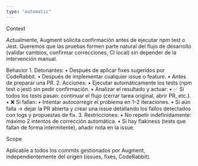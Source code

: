 ```yaml
---
type: "automatic"
---
```


Context

Actualmente, Augment solicita confirmación antes de ejecutar npm test o Jest. Queremos que las pruebas formen parte natural del flujo de desarrollo (validar cambios, confirmar correcciones, CI local) sin depender de la intervención manual.

Behavior
	1.	Detonantes:
	•	Después de aplicar fixes sugeridos por CodeRabbit.
	•	Después de implementar cualquier issue o feature.
	•	Antes de preparar una PR.
	2.	Acciones:
	•	Ejecutar automáticamente los tests (npm test o jest) sin pedir confirmación.
	•	Analizar el resultado y actuar:
	•	✅ Si todos los tests pasan: continuar el flujo (cerrar tarea original, abrir PR, etc.).
	•	❌ Si fallan:
	•	Intentar autocorregir el problema en 1–2 iteraciones.
	•	Si aún falla → dejar la PR abierta y crear una issue detallando los fallos detectados con logs y propuestas de fix.
	3.	Restricciones:
	•	No repetir indefinidamente: máximo 2 intentos de corrección automática.
	•	Si hay flakiness (tests que fallan de forma intermitente), añadir nota en la issue.

Scope

Aplicable a todos los commits gestionados por Augment, independientemente del origen (issues, fixes, CodeRabbit).